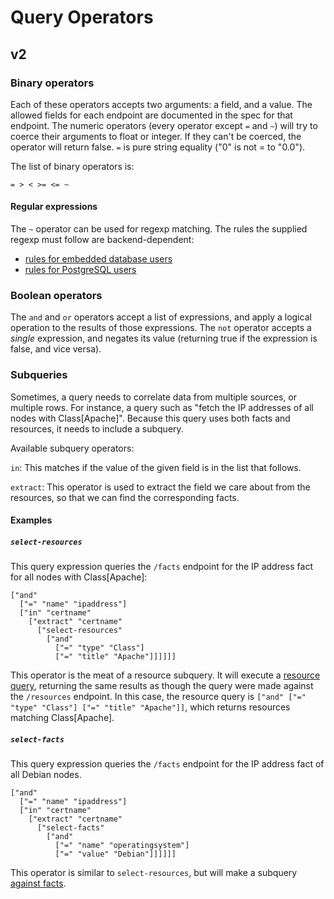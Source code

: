 # Query Operators

## v2

### Binary operators

Each of these operators accepts two arguments: a field, and a
value. The allowed fields for each endpoint are documented in the spec
for that endpoint.  The numeric operators (every operator except `=`
and `~`) will try to coerce their arguments to float or integer. If
they can't be coerced, the operator will return false. `=` is pure
string equality ("0" is not = to "0.0").

The list of binary operators is:

`= > < >= <= ~`

#### Regular expressions

The `~` operator can be used for regexp matching. The rules the
supplied regexp must follow are backend-dependent:

* [rules for embedded database users](http://docs.oracle.com/javase/6/docs/api/java/util/regex/Pattern.html)
* [rules for PostgreSQL users](http://www.postgresql.org/docs/9.1/static/functions-matching.html#POSIX-SYNTAX-DETAILS)

### Boolean operators

The `and` and `or` operators accept a list of expressions, and apply a logical
operation to the results of those expressions. The `not` operator accepts a
*single* expression, and negates its value (returning true if the expression is
false, and vice versa).

### Subqueries

Sometimes, a query needs to correlate data from multiple sources, or multiple
rows. For instance, a query such as "fetch the IP addresses of all nodes with
Class[Apache]". Because this query uses both facts and resources, it needs to
include a subquery.

Available subquery operators:

`in`: This matches if the value of the given field is in the list that follows.

`extract`: This operator is used to extract the field we care about from the
resources, so that we can find the corresponding facts.

#### Examples

##### `select-resources`

This query expression queries the `/facts` endpoint for the IP address fact for
all nodes with Class[Apache]:

    ["and"
      ["=" "name" "ipaddress"]
      ["in" "certname"
        ["extract" "certname"
          ["select-resources"
            ["and"
              ["=" "type" "Class"]
              ["=" "title" "Apache"]]]]]]

This operator is the meat of a resource subquery. It will execute a [resource
query](resources.md), returning the same results as though the query were
made against the `/resources` endpoint. In this case, the resource query is
`["and" ["=" "type" "Class"] ["=" "title" "Apache"]]`, which returns
resources matching Class[Apache].

##### `select-facts`

This query expression queries the `/facts` endpoint for the IP address fact of
all Debian nodes.

    ["and"
      ["=" "name" "ipaddress"]
      ["in" "certname"
        ["extract" "certname"
          ["select-facts"
            ["and"
              ["=" "name" "operatingsystem"]
              ["=" "value" "Debian"]]]]]]

This operator is similar to `select-resources`, but will make a subquery
[against facts](facts.md).
